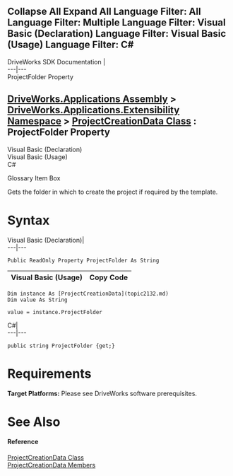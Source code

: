 Collapse All Expand All Language Filter: All  Language Filter: Multiple  Language Filter: Visual Basic (Declaration) Language Filter: Visual Basic (Usage) Language Filter: C#  
---  
DriveWorks SDK Documentation  |   
---|---  
ProjectFolder Property   
  
[DriveWorks.Applications Assembly](topic13.md) > [DriveWorks.Applications.Extensibility Namespace](topic1995.md) > [ProjectCreationData Class](topic2132.md) : ProjectFolder Property  
---  
  
Visual Basic (Declaration)    
Visual Basic (Usage)    
C# 

Glossary Item Box

Gets the folder in which to create the project if required by the template. 

# Syntax

Visual Basic (Declaration)|   
---|---  
      
    
    Public ReadOnly Property ProjectFolder As String  
  
Visual Basic (Usage)| Copy Code  
---|---  
      
    
    Dim instance As [ProjectCreationData](topic2132.md)
    Dim value As String
     
    value = instance.ProjectFolder  
  
C#|   
---|---  
      
    
    public string ProjectFolder {get;}  
  
# Requirements

**Target Platforms:** Please see DriveWorks software prerequisites.

# See Also

#### Reference

[ProjectCreationData Class](topic2132.md)   
[ProjectCreationData Members](topic2133.md)


